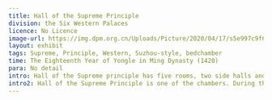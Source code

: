 ```yaml
---
title: Hall of the Supreme Principle
division: the Six Western Palaces
licence: No Licence 
image-url: https://img.dpm.org.cn/Uploads/Picture/2020/04/17/s5e997c9f68739.jpg
layout: exhibit
tags: Supreme, Principle, Western, Suzhou-style, bedchamber
time: The Eighteenth Year of Yongle in Ming Dynasty (1420)
para: No detail
intro: Hall of the Supreme principle has five rooms, two side halls and rear hall. The Qixiang gate are equipped with wooden screen believed to protect the house from mischievous spirits. The main hall has gabled roof covered with yellow glazed tiles like most palaces in Forbidden City . The beams are decorated with Suzhou-style paintings, golden dragons and phoenixes. The walls are intricately decorated with medallions of phoenixes sitting on the mountain, untypically for other palaces. The Hall of the Supreme Principle originally named "Palace of Endless Good Omens" by Jiajing Emperor in 1535. The palace was renamed as "Hall of Supreme Principle" in 1741. In the late Qing dynasty, it was renovated and united with the Palace of Eternal Spring as a large compound.
intro2: Hall of the Supreme Principle is one of the chambers. During the Wanli period of the Ming Dynasty, Emperor Zhu Yijun temporarily stayed at the Hall of the Supreme Principle when two palaces in the Imperial Palace were hit by fire. During the Qing Dynasty, a play was performed here for half a month to celebrate the 50th birthday of Empress Dowager Cixi. 
---
```


